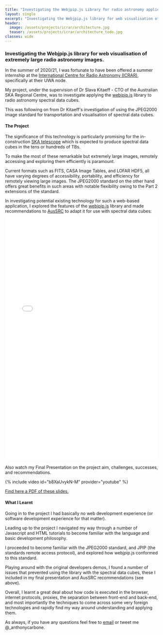 ```yaml
---
title: "Investigating the Webjpip.js Library for radio astronomy application."
layout: single
excerpt: "Investigating the Webjpip.js library for web visualisation of extremely large radio astronomy spectral data cubes. ICRAR Summer Internship 2020/21."
header:
  image: /assets/projects/icrar/architecture.jpg
  teaser: /assets/projects/icrar/architecture_todo.jpg
classes: wide
---
```

### Investigating the Webjpip.js library for web visualisation of extremely large radio astronomy images.
In the summer of 2020/21, I was fortunate to have been offered a summer internship at the [International Centre for Radio Astronomy (ICRAR)](https://www.icrar.org), specifically at their UWA node.

My project, under the supervision of Dr Slava Kitaeff - CTO of the Australian SKA Regional Centre, was to investigate applying the [webjpip.js](https://github.com/MaMazav/webjpip.js?files=1) library to radio astronomy spectral data cubes.

This was following on from Dr Kitaeff's investigation of using the JPEG2000 image standard for transportation and visualisation of spectral data cubes.

#### The Project
The significance of this technology is particularly promising for the in-construction [SKA telescope](https://en.wikipedia.org/wiki/Square_Kilometre_Array) which is expected to produce spectral data cubes in the tens or hundreds of TBs.

To make the most of these remarkable but extremely large images, remotely accessing and exploring them efficiently is paramount.

Current formats such as FITS, CASA Image Tables, and LOFAR HDF5, all have varying degrees of accessibility, portability, and efficiency for remotely viewing large images. The JPEG2000 standard on the other hand offers great benefits in such areas with notable flexibility owing to the Part 2 extensions of the standard.

In investigating potential existing technology for such a web-based application, I explored the features of the [webjpip.js](https://github.com/MaMazav/webjpip.js?files=1) library and made recommendations to [AusSRC](https://aussrc.org) to adapt it for use with spectral data cubes:

<iframe src="/assets/vendor/pdfjs-2.7.570-dist/web/viewer.html?file=%2Fassets%2Fprojects%2Ficrar%2Faussrc_recommendations.pdf" frameborder="0" width="100%" height="800"></iframe>

Also watch my Final Presentation on the project aim, challenges, successes, and recommendations.

{% include video id="b8XaUvykN-M" provider="youtube" %}

[Find here a PDF of these slides.](/assets/projects/icrar/final_presentation.pdf)

#### What I Learnt
Going in to the project I had basically no web development experience (or software development experience for that matter).

Leading up to the project I navigated my way through a number of Javascript and HTML tutorials to become familiar with the language and basic development philosophy.

I proceeded to become familiar with the JPEG2000 standard, and JPIP (the standards remote access protocol), and explored how webjpip.js conformed to this standard.

Playing around with the original developers demos, I found a number of issues that prevented using the library with the spectral data cubes, these I included in my final presentation and AusSRC recommendations (see above).

Overall, I learnt a great deal about how code is executed in the browser, internet protocols, proxies, the separation between front-end and back-end, and most importantly the techniques to come across some very foreign technologies and rapidly find my way around understanding and applying them.

As always, if you have any questions feel free to [email](mailto:anthonydavidcarbone@gmail.com) or tweet me @_anthonycarbone.